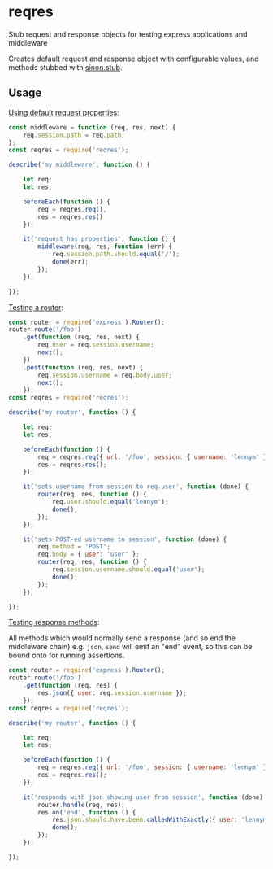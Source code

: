 # reqres
Stub request and response objects for testing express applications and middleware

Creates default request and response object with configurable values, and methods stubbed with [sinon.stub](http://sinonjs.org/docs/#stubs).

## Usage

[Using default request properties](./examples/simple.js):

```javascript
const middleware = function (req, res, next) {
    req.session.path = req.path;
};
const reqres = require('reqres');

describe('my middleware', function () {

    let req;
    let res;

    beforeEach(function () {
        req = reqres.req(),
        res = reqres.res()
    });

    it('request has properties', function () {
        middleware(req, res, function (err) {
            req.session.path.should.equal('/');
            done(err);
        });
    });

});
```

[Testing a router](./examples/router.js):

```javascript
const router = require('express').Router();
router.route('/foo')
    .get(function (req, res, next) {
        req.user = req.session.username;
        next();
    })
    .post(function (req, res, next) {
        req.session.username = req.body.user;
        next();
    });
const reqres = require('reqres');

describe('my router', function () {

    let req;
    let res;

    beforeEach(function () {
        req = reqres.req({ url: '/foo', session: { username: 'lennym' } });
        res = reqres.res();
    });

    it('sets username from session to req.user', function (done) {
        router(req, res, function () {
            req.user.should.equal('lennym');
            done();
        });
    });

    it('sets POST-ed username to session', function (done) {
        req.method = 'POST';
        req.body = { user: 'user' };
        router(req, res, function () {
            req.session.username.should.equal('user');
            done();
        });
    });

});
```

[Testing response methods](./examples/response.js):

All methods which would normally send a response (and so end the middleware chain) e.g. `json`, `send` will emit an "end" event, so this can be bound onto for running assertions.

```javascript
const router = require('express').Router();
router.route('/foo')
    .get(function (req, res) {
        res.json({ user: req.session.username });
    });
const reqres = require('reqres');

describe('my router', function () {

    let req;
    let res;

    beforeEach(function () {
        req = reqres.req({ url: '/foo', session: { username: 'lennym' } });
        res = reqres.res();
    });

    it('responds with json showing user from session', function (done) {
        router.handle(req, res);
        res.on('end', function () {
            res.json.should.have.been.calledWithExactly({ user: 'lennym' });
            done();
        });
    });

});
```
